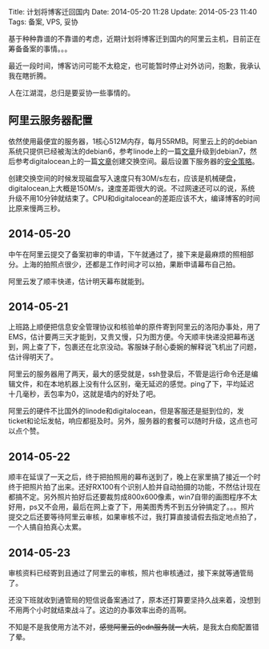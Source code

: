 Title: 计划将博客迁回国内
Date: 2014-05-20 11:28
Update: 2014-05-23 11:40
Tags: 备案, VPS, 妥协

[1]: https://library.linode.com/upgrading/upgrade-to-debian-7-wheezy
[2]: https://www.digitalocean.com/community/articles/how-to-add-swap-on-ubuntu-12-04
[3]: /note/linux_host-security.html

基于种种靠谱的不靠谱的考虑，近期计划将博客迁到国内的阿里云主机，目前正在筹备备案的事情。。。

最近一段时间，博客访问可能不太稳定，也可能暂时停止对外访问，抱歉，我承认我在瞎折腾。

人在江湖混，总归是要妥协一些事情的。

## 阿里云服务器配置
依然使用最便宜的服务器，1核心512M内存，每月55RMB。阿里云上的的debian系统只提供已经被淘汰的debian6，参考linode上的一篇[文章][1]升级到debian7，然后参考digitalocean上的一篇[文章][2]创建交换空间。最后设置下服务器的[安全策略][3]。

创建交换空间的时候发现磁盘写入速度只有30M/s左右，应该是机械硬盘，digitalocean上大概是150M/s，速度差距很大的说。不过网速还可以的说，系统升级不用10分钟就结束了。CPU和digitalocean的差距应该不大，编译博客的时间比原来慢两三秒。

## 2014-05-20
中午在阿里云提交了备案初审的申请，下午就通过了，接下来是最麻烦的照相部分。上海的拍照点很少，还都是工作时间才可以拍，果断申请幕布自己拍。

阿里云发了顺丰快递，估计明天幕布就能到。

## 2014-05-21
上班路上顺便把信息安全管理协议和核验单的原件寄到阿里云的洛阳办事处，用了EMS，估计要两三天才能到，又贵又慢，只为图方便。今天顺丰快递没把幕布送到，网上查了下，包裹还在北京没动。客服妹子耐心委婉的解释说飞机出了问题，估计得明天了。

阿里云的服务器用了两天，最大的感受就是，ssh登录后，不管是运行命令还是编辑文件，和在本地机器上没有什么区别，毫无延迟的感觉。ping了下，平均延迟十几毫秒，丢包率为0，这就是墙内的好处了吧。

阿里云的硬件不比国外的linode和digitalocean，但是客服还是挺到位的，发ticket和论坛发帖，响应都挺及时。另外，服务器的套餐可以随时升级，这点也可以点个赞。

## 2014-05-22
顺丰在延误了一天之后，终于把拍照用的幕布送到了，晚上在家里搞了接近一个时终于把照片拍了出来。还好RX100有个识别人脸并自动拍摄的功能，不然估计现在都搞不定。另外照片拍好后还要裁剪成800x600像素，win7自带的画图程序不太好用，ps又不会用，最后在网上查了下，用美图秀秀不到五分钟搞定了。。。照片提交之后还要等待阿里云审核，如果审核不过，我打算直接请假去指定地点拍了，一个人搞自拍真心太累。

## 2014-05-23
审核资料已经寄到且通过了阿里云的审核，照片也审核通过，接下来就等通管局了。

还没下班就收到通管局的短信说备案通过了，原本还打算要坚持久战来着，没想到不用两个小时就结束战斗了。这边的办事效率出奇的高啊。

不知是不是我使用方法不对，<del>感觉阿里云的cdn服务就一大坑</del>，是我太白痴配置错了晕。

